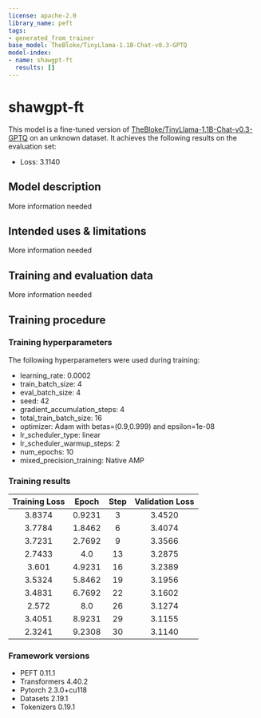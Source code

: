 ```yaml
---
license: apache-2.0
library_name: peft
tags:
- generated_from_trainer
base_model: TheBloke/TinyLlama-1.1B-Chat-v0.3-GPTQ
model-index:
- name: shawgpt-ft
  results: []
---
```


<!-- This model card has been generated automatically according to the information the Trainer had access to. You
should probably proofread and complete it, then remove this comment. -->

# shawgpt-ft

This model is a fine-tuned version of [TheBloke/TinyLlama-1.1B-Chat-v0.3-GPTQ](https://huggingface.co/TheBloke/TinyLlama-1.1B-Chat-v0.3-GPTQ) on an unknown dataset.
It achieves the following results on the evaluation set:
- Loss: 3.1140

## Model description

More information needed

## Intended uses & limitations

More information needed

## Training and evaluation data

More information needed

## Training procedure

### Training hyperparameters

The following hyperparameters were used during training:
- learning_rate: 0.0002
- train_batch_size: 4
- eval_batch_size: 4
- seed: 42
- gradient_accumulation_steps: 4
- total_train_batch_size: 16
- optimizer: Adam with betas=(0.9,0.999) and epsilon=1e-08
- lr_scheduler_type: linear
- lr_scheduler_warmup_steps: 2
- num_epochs: 10
- mixed_precision_training: Native AMP

### Training results

| Training Loss | Epoch  | Step | Validation Loss |
|:-------------:|:------:|:----:|:---------------:|
| 3.8374        | 0.9231 | 3    | 3.4520          |
| 3.7784        | 1.8462 | 6    | 3.4074          |
| 3.7231        | 2.7692 | 9    | 3.3566          |
| 2.7433        | 4.0    | 13   | 3.2875          |
| 3.601         | 4.9231 | 16   | 3.2389          |
| 3.5324        | 5.8462 | 19   | 3.1956          |
| 3.4831        | 6.7692 | 22   | 3.1602          |
| 2.572         | 8.0    | 26   | 3.1274          |
| 3.4051        | 8.9231 | 29   | 3.1155          |
| 2.3241        | 9.2308 | 30   | 3.1140          |


### Framework versions

- PEFT 0.11.1
- Transformers 4.40.2
- Pytorch 2.3.0+cu118
- Datasets 2.19.1
- Tokenizers 0.19.1